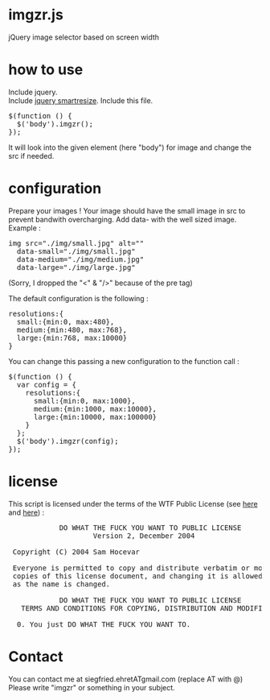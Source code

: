 # imgzr.js
jQuery image selector based on screen width

# how to use
Include jquery.  
Include [jquery smartresize](https://github.com/louisremi/jquery-smartresize/).
Include this file.  
<pre>
$(function () {
  $('body').imgzr();
});
</pre>
It will look into the given element (here "body") for image and change the src if needed.

# configuration
Prepare your images !
Your image should have the small image in src to prevent bandwith overcharging.
Add data-<size> with the well sized image.
Example : 
<pre>
img src="./img/small.jpg" alt="" 
  data-small="./img/small.jpg" 
  data-medium="./img/medium.jpg"
  data-large="./img/large.jpg"
</pre>
(Sorry, I dropped the "<" & "/>" because of the pre tag)

The default configuration is the following :
<pre>
resolutions:{
  small:{min:0, max:480},
  medium:{min:480, max:768},
  large:{min:768, max:10000}
}
</pre>
You can change this passing a new configuration to the function call :
<pre>
$(function () {
  var config = {
    resolutions:{
      small:{min:0, max:1000},
      medium:{min:1000, max:10000},
      large:{min:10000, max:100000}
    }
  };
  $('body').imgzr(config);
});
</pre>

# license
This script is licensed under the terms of the WTF Public License (see [here](http://en.wikipedia.org/wiki/WTFPL) and [here](http://sam.zoy.org/wtfpl/)) :
<pre>
            DO WHAT THE FUCK YOU WANT TO PUBLIC LICENSE 
                    Version 2, December 2004 

 Copyright (C) 2004 Sam Hocevar <sam@hocevar.net> 

 Everyone is permitted to copy and distribute verbatim or modified 
 copies of this license document, and changing it is allowed as long 
 as the name is changed. 

            DO WHAT THE FUCK YOU WANT TO PUBLIC LICENSE 
   TERMS AND CONDITIONS FOR COPYING, DISTRIBUTION AND MODIFICATION 

  0. You just DO WHAT THE FUCK YOU WANT TO. 
</pre>

# Contact
You can contact me at siegfried.ehretATgmail.com
(replace AT with @)
Please write "imgzr" or something in your subject.